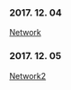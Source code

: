 ### 2017. 12. 04
[Network](https://github.com/rhslvkf/TIL/blob/master/Network/Test.md)
### 2017. 12. 05
[Network2](https://github.com/rhslvkf/TIL/blob/master/Network/Test.md)
